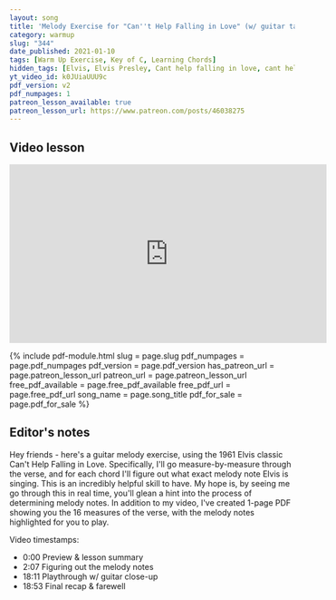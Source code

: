 ```yaml
---
layout: song
title: 'Melody Exercise for "Can''t Help Falling in Love" (w/ guitar tabs)'
category: warmup
slug: "344"
date_published: 2021-01-10
tags: [Warm Up Exercise, Key of C, Learning Chords]
hidden_tags: [Elvis, Elvis Presley, Cant help falling in love, cant help falling in love with you]
yt_video_id: k0JUiaUUU9c
pdf_version: v2
pdf_numpages: 1
patreon_lesson_available: true
patreon_lesson_url: https://www.patreon.com/posts/46038275
---
```


## Video lesson

<iframe width="560" height="315" src="https://www.youtube.com/embed/k0JUiaUUU9c" frameborder="0" allow="accelerometer; autoplay; encrypted-media; gyroscope; picture-in-picture" allowfullscreen></iframe>

{% include pdf-module.html slug = page.slug pdf_numpages = page.pdf_numpages pdf_version = page.pdf_version has_patreon_url = page.patreon_lesson_url patreon_url = page.patreon_lesson_url free_pdf_available = page.free_pdf_available free_pdf_url = page.free_pdf_url song_name = page.song_title pdf_for_sale = page.pdf_for_sale %}

## Editor's notes

Hey friends - here's a guitar melody exercise, using the 1961 Elvis classic Can't Help Falling in Love. Specifically, I'll go measure-by-measure through the verse, and for each chord I'll figure out what exact melody note Elvis is singing. This is an incredibly helpful skill to have. My hope is, by seeing me go through this in real time, you'll glean a hint into the process of determining melody notes. In addition to my video, I've created 1-page PDF showing you the 16 measures of the verse, with the melody notes highlighted for you to play.

Video timestamps:

- 0:00 Preview & lesson summary
- 2:07 Figuring out the melody notes
- 18:11 Playthrough w/ guitar close-up
- 18:53 Final recap & farewell
